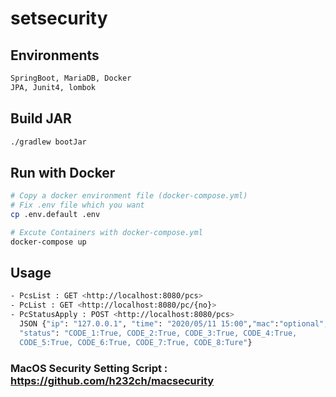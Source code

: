 # setsecurity

## Environments
```bash
SpringBoot, MariaDB, Docker
JPA, Junit4, lombok
```

## Build JAR

```bash
./gradlew bootJar
```

## Run with Docker

```bash
# Copy a docker environment file (docker-compose.yml)
# Fix .env file which you want
cp .env.default .env

# Excute Containers with docker-compose.yml
docker-compose up
```

## Usage
```bash
- PcsList : GET <http://localhost:8080/pcs>
- PcList : GET <http://localhost:8080/pc/{no}>
- PcStatusApply : POST <http://localhost:8080/pcs>
  JSON {"ip": "127.0.0.1", "time": "2020/05/11 15:00","mac":"optional",
  "status": "CODE_1:True, CODE_2:True, CODE_3:True, CODE_4:True,
  CODE_5:True, CODE_6:True, CODE_7:True, CODE_8:Ture"}
```
  
### MacOS Security Setting Script : https://github.com/h232ch/macsecurity <br><br>
